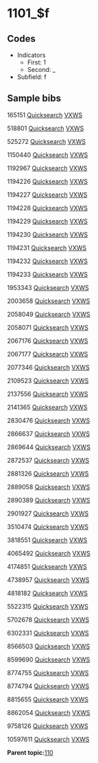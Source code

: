 # 1101\_$f

## Codes

-   Indicators
    -   First: 1
    -   Second: \_
-   Subfield: f

## Sample bibs

165151 [Quicksearch](https://search.library.yale.edu/catalog/165151) [VXWS](http://prodorbis.library.yale.edu:7014/vxws/GetHoldingsService?bibId=165151)

518801 [Quicksearch](https://search.library.yale.edu/catalog/518801) [VXWS](http://prodorbis.library.yale.edu:7014/vxws/GetHoldingsService?bibId=518801)

525272 [Quicksearch](https://search.library.yale.edu/catalog/525272) [VXWS](http://prodorbis.library.yale.edu:7014/vxws/GetHoldingsService?bibId=525272)

1150440 [Quicksearch](https://search.library.yale.edu/catalog/1150440) [VXWS](http://prodorbis.library.yale.edu:7014/vxws/GetHoldingsService?bibId=1150440)

1192967 [Quicksearch](https://search.library.yale.edu/catalog/1192967) [VXWS](http://prodorbis.library.yale.edu:7014/vxws/GetHoldingsService?bibId=1192967)

1194226 [Quicksearch](https://search.library.yale.edu/catalog/1194226) [VXWS](http://prodorbis.library.yale.edu:7014/vxws/GetHoldingsService?bibId=1194226)

1194227 [Quicksearch](https://search.library.yale.edu/catalog/1194227) [VXWS](http://prodorbis.library.yale.edu:7014/vxws/GetHoldingsService?bibId=1194227)

1194228 [Quicksearch](https://search.library.yale.edu/catalog/1194228) [VXWS](http://prodorbis.library.yale.edu:7014/vxws/GetHoldingsService?bibId=1194228)

1194229 [Quicksearch](https://search.library.yale.edu/catalog/1194229) [VXWS](http://prodorbis.library.yale.edu:7014/vxws/GetHoldingsService?bibId=1194229)

1194230 [Quicksearch](https://search.library.yale.edu/catalog/1194230) [VXWS](http://prodorbis.library.yale.edu:7014/vxws/GetHoldingsService?bibId=1194230)

1194231 [Quicksearch](https://search.library.yale.edu/catalog/1194231) [VXWS](http://prodorbis.library.yale.edu:7014/vxws/GetHoldingsService?bibId=1194231)

1194232 [Quicksearch](https://search.library.yale.edu/catalog/1194232) [VXWS](http://prodorbis.library.yale.edu:7014/vxws/GetHoldingsService?bibId=1194232)

1194233 [Quicksearch](https://search.library.yale.edu/catalog/1194233) [VXWS](http://prodorbis.library.yale.edu:7014/vxws/GetHoldingsService?bibId=1194233)

1953343 [Quicksearch](https://search.library.yale.edu/catalog/1953343) [VXWS](http://prodorbis.library.yale.edu:7014/vxws/GetHoldingsService?bibId=1953343)

2003658 [Quicksearch](https://search.library.yale.edu/catalog/2003658) [VXWS](http://prodorbis.library.yale.edu:7014/vxws/GetHoldingsService?bibId=2003658)

2058049 [Quicksearch](https://search.library.yale.edu/catalog/2058049) [VXWS](http://prodorbis.library.yale.edu:7014/vxws/GetHoldingsService?bibId=2058049)

2058071 [Quicksearch](https://search.library.yale.edu/catalog/2058071) [VXWS](http://prodorbis.library.yale.edu:7014/vxws/GetHoldingsService?bibId=2058071)

2067176 [Quicksearch](https://search.library.yale.edu/catalog/2067176) [VXWS](http://prodorbis.library.yale.edu:7014/vxws/GetHoldingsService?bibId=2067176)

2067177 [Quicksearch](https://search.library.yale.edu/catalog/2067177) [VXWS](http://prodorbis.library.yale.edu:7014/vxws/GetHoldingsService?bibId=2067177)

2077346 [Quicksearch](https://search.library.yale.edu/catalog/2077346) [VXWS](http://prodorbis.library.yale.edu:7014/vxws/GetHoldingsService?bibId=2077346)

2109523 [Quicksearch](https://search.library.yale.edu/catalog/2109523) [VXWS](http://prodorbis.library.yale.edu:7014/vxws/GetHoldingsService?bibId=2109523)

2137556 [Quicksearch](https://search.library.yale.edu/catalog/2137556) [VXWS](http://prodorbis.library.yale.edu:7014/vxws/GetHoldingsService?bibId=2137556)

2141365 [Quicksearch](https://search.library.yale.edu/catalog/2141365) [VXWS](http://prodorbis.library.yale.edu:7014/vxws/GetHoldingsService?bibId=2141365)

2830476 [Quicksearch](https://search.library.yale.edu/catalog/2830476) [VXWS](http://prodorbis.library.yale.edu:7014/vxws/GetHoldingsService?bibId=2830476)

2866637 [Quicksearch](https://search.library.yale.edu/catalog/2866637) [VXWS](http://prodorbis.library.yale.edu:7014/vxws/GetHoldingsService?bibId=2866637)

2869644 [Quicksearch](https://search.library.yale.edu/catalog/2869644) [VXWS](http://prodorbis.library.yale.edu:7014/vxws/GetHoldingsService?bibId=2869644)

2872537 [Quicksearch](https://search.library.yale.edu/catalog/2872537) [VXWS](http://prodorbis.library.yale.edu:7014/vxws/GetHoldingsService?bibId=2872537)

2881326 [Quicksearch](https://search.library.yale.edu/catalog/2881326) [VXWS](http://prodorbis.library.yale.edu:7014/vxws/GetHoldingsService?bibId=2881326)

2889058 [Quicksearch](https://search.library.yale.edu/catalog/2889058) [VXWS](http://prodorbis.library.yale.edu:7014/vxws/GetHoldingsService?bibId=2889058)

2890389 [Quicksearch](https://search.library.yale.edu/catalog/2890389) [VXWS](http://prodorbis.library.yale.edu:7014/vxws/GetHoldingsService?bibId=2890389)

2901927 [Quicksearch](https://search.library.yale.edu/catalog/2901927) [VXWS](http://prodorbis.library.yale.edu:7014/vxws/GetHoldingsService?bibId=2901927)

3510474 [Quicksearch](https://search.library.yale.edu/catalog/3510474) [VXWS](http://prodorbis.library.yale.edu:7014/vxws/GetHoldingsService?bibId=3510474)

3818551 [Quicksearch](https://search.library.yale.edu/catalog/3818551) [VXWS](http://prodorbis.library.yale.edu:7014/vxws/GetHoldingsService?bibId=3818551)

4065492 [Quicksearch](https://search.library.yale.edu/catalog/4065492) [VXWS](http://prodorbis.library.yale.edu:7014/vxws/GetHoldingsService?bibId=4065492)

4174851 [Quicksearch](https://search.library.yale.edu/catalog/4174851) [VXWS](http://prodorbis.library.yale.edu:7014/vxws/GetHoldingsService?bibId=4174851)

4738957 [Quicksearch](https://search.library.yale.edu/catalog/4738957) [VXWS](http://prodorbis.library.yale.edu:7014/vxws/GetHoldingsService?bibId=4738957)

4818182 [Quicksearch](https://search.library.yale.edu/catalog/4818182) [VXWS](http://prodorbis.library.yale.edu:7014/vxws/GetHoldingsService?bibId=4818182)

5522315 [Quicksearch](https://search.library.yale.edu/catalog/5522315) [VXWS](http://prodorbis.library.yale.edu:7014/vxws/GetHoldingsService?bibId=5522315)

5702678 [Quicksearch](https://search.library.yale.edu/catalog/5702678) [VXWS](http://prodorbis.library.yale.edu:7014/vxws/GetHoldingsService?bibId=5702678)

6302331 [Quicksearch](https://search.library.yale.edu/catalog/6302331) [VXWS](http://prodorbis.library.yale.edu:7014/vxws/GetHoldingsService?bibId=6302331)

8566503 [Quicksearch](https://search.library.yale.edu/catalog/8566503) [VXWS](http://prodorbis.library.yale.edu:7014/vxws/GetHoldingsService?bibId=8566503)

8599690 [Quicksearch](https://search.library.yale.edu/catalog/8599690) [VXWS](http://prodorbis.library.yale.edu:7014/vxws/GetHoldingsService?bibId=8599690)

8774755 [Quicksearch](https://search.library.yale.edu/catalog/8774755) [VXWS](http://prodorbis.library.yale.edu:7014/vxws/GetHoldingsService?bibId=8774755)

8774794 [Quicksearch](https://search.library.yale.edu/catalog/8774794) [VXWS](http://prodorbis.library.yale.edu:7014/vxws/GetHoldingsService?bibId=8774794)

8815655 [Quicksearch](https://search.library.yale.edu/catalog/8815655) [VXWS](http://prodorbis.library.yale.edu:7014/vxws/GetHoldingsService?bibId=8815655)

8862054 [Quicksearch](https://search.library.yale.edu/catalog/8862054) [VXWS](http://prodorbis.library.yale.edu:7014/vxws/GetHoldingsService?bibId=8862054)

9758126 [Quicksearch](https://search.library.yale.edu/catalog/9758126) [VXWS](http://prodorbis.library.yale.edu:7014/vxws/GetHoldingsService?bibId=9758126)

10597611 [Quicksearch](https://search.library.yale.edu/catalog/10597611) [VXWS](http://prodorbis.library.yale.edu:7014/vxws/GetHoldingsService?bibId=10597611)

**Parent topic:**[110](../../tags/110/110.md)

